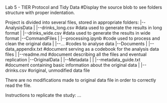 Lab 5 - TIER Protocol and Tidy Data
#Display the source blob to see folders structure with proper indentation.

Project is divided into several files, stored in appropriate folders:
|--AnalysisData
|	|--drinks_long.csv		#data used to generate the results in long format
|	|--drinks_wide.csv		#data used to generate the results in wide format
|--CommandFiles
|	|--processing.ipynb		#code used to process and clean the original data
|	|--...				#codes to analyse data
|--Documents
|	|--data_appendix.txt		#document serving as a codebook for the analysis data files
|	|--readme.md			#document describing all the files and eventual replication
|--OriginalData
|	|--Metadata
|	|	|--metadata_guide.txt	#document containing basic information about the original data
|	|--drinks.csv			#original, unmodified data file

There are no modifications made to original data file in order to correctly read the file.

Instructions to replicate the study:
...
